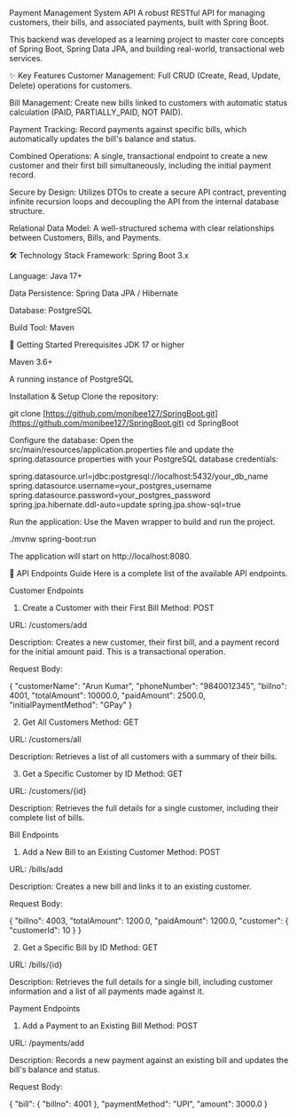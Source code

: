 Payment Management System API
A robust RESTful API for managing customers, their bills, and associated payments, built with Spring Boot.

This backend was developed as a learning project to master core concepts of Spring Boot, Spring Data JPA, and building real-world, transactional web services.

✨ Key Features
Customer Management: Full CRUD (Create, Read, Update, Delete) operations for customers.

Bill Management: Create new bills linked to customers with automatic status calculation (PAID, PARTIALLY_PAID, NOT PAID).

Payment Tracking: Record payments against specific bills, which automatically updates the bill's balance and status.

Combined Operations: A single, transactional endpoint to create a new customer and their first bill simultaneously, including the initial payment record.

Secure by Design: Utilizes DTOs to create a secure API contract, preventing infinite recursion loops and decoupling the API from the internal database structure.

Relational Data Model: A well-structured schema with clear relationships between Customers, Bills, and Payments.

🛠️ Technology Stack
Framework: Spring Boot 3.x

Language: Java 17+

Data Persistence: Spring Data JPA / Hibernate

Database: PostgreSQL

Build Tool: Maven

🚀 Getting Started
Prerequisites
JDK 17 or higher

Maven 3.6+

A running instance of PostgreSQL

Installation & Setup
Clone the repository:

git clone [https://github.com/monibee127/SpringBoot.git](https://github.com/monibee127/SpringBoot.git)
cd SpringBoot


Configure the database:
Open the src/main/resources/application.properties file and update the spring.datasource properties with your PostgreSQL database credentials:

spring.datasource.url=jdbc:postgresql://localhost:5432/your_db_name
spring.datasource.username=your_postgres_username
spring.datasource.password=your_postgres_password
spring.jpa.hibernate.ddl-auto=update
spring.jpa.show-sql=true


Run the application:
Use the Maven wrapper to build and run the project.

./mvnw spring-boot:run


The application will start on http://localhost:8080.

📖 API Endpoints Guide
Here is a complete list of the available API endpoints.

Customer Endpoints
1. Create a Customer with their First Bill
Method: POST

URL: /customers/add

Description: Creates a new customer, their first bill, and a payment record for the initial amount paid. This is a transactional operation.

Request Body:

{
    "customerName": "Arun Kumar",
    "phoneNumber": "9840012345",
    "billno": 4001,
    "totalAmount": 10000.0,
    "paidAmount": 2500.0,
    "initialPaymentMethod": "GPay"
}


2. Get All Customers
Method: GET

URL: /customers/all

Description: Retrieves a list of all customers with a summary of their bills.

3. Get a Specific Customer by ID
Method: GET

URL: /customers/{id}

Description: Retrieves the full details for a single customer, including their complete list of bills.

Bill Endpoints
1. Add a New Bill to an Existing Customer
Method: POST

URL: /bills/add

Description: Creates a new bill and links it to an existing customer.

Request Body:

{
    "billno": 4003,
    "totalAmount": 1200.0,
    "paidAmount": 1200.0,
    "customer": {
        "customerId": 10
    }
}


2. Get a Specific Bill by ID
Method: GET

URL: /bills/{id}

Description: Retrieves the full details for a single bill, including customer information and a list of all payments made against it.

Payment Endpoints
1. Add a Payment to an Existing Bill
Method: POST

URL: /payments/add

Description: Records a new payment against an existing bill and updates the bill's balance and status.

Request Body:

{
    "bill": {
        "billno": 4001
    },
    "paymentMethod": "UPI",
    "amount": 3000.0
}
